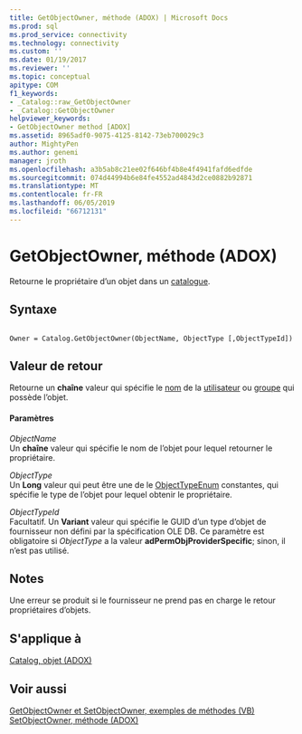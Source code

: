 ```yaml
---
title: GetObjectOwner, méthode (ADOX) | Microsoft Docs
ms.prod: sql
ms.prod_service: connectivity
ms.technology: connectivity
ms.custom: ''
ms.date: 01/19/2017
ms.reviewer: ''
ms.topic: conceptual
apitype: COM
f1_keywords:
- _Catalog::raw_GetObjectOwner
- _Catalog::GetObjectOwner
helpviewer_keywords:
- GetObjectOwner method [ADOX]
ms.assetid: 8965adf0-9075-4125-8142-73eb700029c3
author: MightyPen
ms.author: genemi
manager: jroth
ms.openlocfilehash: a3b5ab8c21ee02f646bf4b8e4f4941fafd6edfde
ms.sourcegitcommit: 074d44994b6e84fe4552ad4843d2ce0882b92871
ms.translationtype: MT
ms.contentlocale: fr-FR
ms.lasthandoff: 06/05/2019
ms.locfileid: "66712131"
---
```

# <a name="getobjectowner-method-adox"></a>GetObjectOwner, méthode (ADOX)
Retourne le propriétaire d’un objet dans un [catalogue](../../../ado/reference/adox-api/catalog-object-adox.md).  
  
## <a name="syntax"></a>Syntaxe  
  
```  
  
Owner = Catalog.GetObjectOwner(ObjectName, ObjectType [,ObjectTypeId])  
```  
  
## <a name="return-value"></a>Valeur de retour  
 Retourne un **chaîne** valeur qui spécifie le [nom](../../../ado/reference/adox-api/name-property-adox.md) de la [utilisateur](../../../ado/reference/adox-api/user-object-adox.md) ou [groupe](../../../ado/reference/adox-api/group-object-adox.md) qui possède l’objet.  
  
#### <a name="parameters"></a>Paramètres  
 *ObjectName*  
 Un **chaîne** valeur qui spécifie le nom de l’objet pour lequel retourner le propriétaire.  
  
 *ObjectType*  
 Un **Long** valeur qui peut être une de le [ObjectTypeEnum](../../../ado/reference/adox-api/objecttypeenum.md) constantes, qui spécifie le type de l’objet pour lequel obtenir le propriétaire.  
  
 *ObjectTypeId*  
 Facultatif. Un **Variant** valeur qui spécifie le GUID d’un type d’objet de fournisseur non défini par la spécification OLE DB. Ce paramètre est obligatoire si *ObjectType* a la valeur **adPermObjProviderSpecific**; sinon, il n’est pas utilisé.  
  
## <a name="remarks"></a>Notes  
 Une erreur se produit si le fournisseur ne prend pas en charge le retour propriétaires d’objets.  
  
## <a name="applies-to"></a>S'applique à  
 [Catalog, objet (ADOX)](../../../ado/reference/adox-api/catalog-object-adox.md)  
  
## <a name="see-also"></a>Voir aussi  
 [GetObjectOwner et SetObjectOwner, exemples de méthodes (VB)](../../../ado/reference/adox-api/getobjectowner-and-setobjectowner-methods-example-vb.md)   
 [SetObjectOwner, méthode (ADOX)](../../../ado/reference/adox-api/setobjectowner-method.md)
